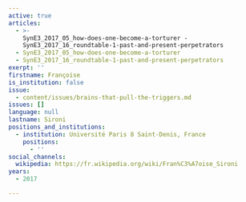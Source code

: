 ```yaml
---
active: true
articles:
  - >-
    SynE3_2017_05_how-does-one-become-a-torturer -
    SynE3_2017_16_roundtable-1-past-and-present-perpetrators
  - SynE3_2017_05_how-does-one-become-a-torturer
  - SynE3_2017_16_roundtable-1-past-and-present-perpetrators
exerpt: ''
firstname: Françoise
is_institution: false
issue:
  - content/issues/brains-that-pull-the-triggers.md
issues: []
language: null
lastname: Sironi
positions_and_institutions:
  - institution: Université Paris 8 Saint-Denis, France
    positions:
      - ''
social_channels:
  wikipedia: https://fr.wikipedia.org/wiki/Fran%C3%A7oise_Sironi
years:
  - 2017

---
```

